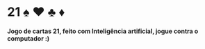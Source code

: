 # 21 :spades: :hearts: :clubs: :diamonds:
**Jogo de cartas 21, feito com Inteligência artificial, jogue contra o computador :)**
